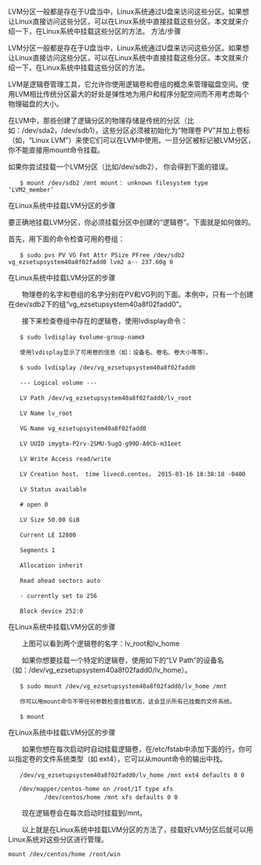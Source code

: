 LVM分区一般都是存在于U盘当中，Linux系统通过U盘来访问这些分区。如果想让Linux直接访问这些分区，可以在Linux系统中直接挂载这些分区。本文就来介绍一下，在Linux系统中挂载这些分区的方法。
方法/步骤

LVM分区一般都是存在于U盘当中，Linux系统通过U盘来访问这些分区。如果想让Linux直接访问这些分区，可以在Linux系统中直接挂载这些分区。本文就来介绍一下，在Linux系统中挂载这些分区的方法。

LVM是逻辑卷管理工具，它允许你使用逻辑卷和卷组的概念来管理磁盘空间。使用LVM相比传统分区最大的好处是弹性地为用户和程序分配空间而不用考虑每个物理磁盘的大小。

在LVM中，那些创建了逻辑分区的物理存储是传统的分区（比如：/dev/sda2，/dev/sdb1）。这些分区必须被初始化为“物理卷 PV”并加上卷标（如，“Linux LVM”）来使它们可以在LVM中使用。一旦分区被标记被LVM分区，你不能直接用mount命令挂载。

如果你尝试挂载一个LVM分区（比如/dev/sdb2）， 你会得到下面的错误。

    　　$ mount /dev/sdb2 /mnt mount： unknown filesystem type ‘LVM2_member’
在Linux系统中挂载LVM分区的步骤

要正确地挂载LVM分区，你必须挂载分区中创建的“逻辑卷”。下面就是如何做的。

首先，用下面的命令检查可用的卷组：

    　　$ sudo pvs PV VG Fmt Attr PSize PFree /dev/sdb2 vg_ezsetupsystem40a8f02fadd0 lvm2 a-- 237.60g 0
在Linux系统中挂载LVM分区的步骤

　　物理卷的名字和卷组的名字分别在PV和VG列的下面。本例中，只有一个创建在dev/sdb2下的组“vg_ezsetupsystem40a8f02fadd0”。

　　接下来检查卷组中存在的逻辑卷，使用lvdisplay命令：

    　　$ sudo lvdisplay 《volume-group-name》

    　　使用lvdisplay显示了可用卷的信息（如：设备名、卷名、卷大小等等）。

    　　$ sudo lvdisplay /dev/vg_ezsetupsystem40a8f02fadd0

    　　--- Logical volume ---

    　　LV Path /dev/vg_ezsetupsystem40a8f02fadd0/lv_root

    　　LV Name lv_root

    　　VG Name vg_ezsetupsystem40a8f02fadd0

    　　LV UUID imygta-P2rv-2SMU-5ugQ-g99D-A0Cb-m31eet

    　　LV Write Access read/write

    　　LV Creation host， time livecd.centos， 2015-03-16 18:38:18 -0400

    　　LV Status available

    　　# open 0

    　　LV Size 50.00 GiB

    　　Current LE 12800

    　　Segments 1

    　　Allocation inherit

    　　Read ahead sectors auto

    　　- currently set to 256

    　　Block device 252:0
在Linux系统中挂载LVM分区的步骤

　　上图可以看到两个逻辑卷的名字：lv_root和lv_home

　　如果你想要挂载一个特定的逻辑卷，使用如下的“LV Path”的设备名（如：/dev/vg_ezsetupsystem40a8f02fadd0/lv_home）。

    　　$ sudo mount /dev/vg_ezsetupsystem40a8f02fadd0/lv_home /mnt

    　　你可以用mount命令不带任何参数检查挂载状态，这会显示所有已挂载的文件系统。

    　　$ mount
在Linux系统中挂载LVM分区的步骤

　　如果你想在每次启动时自动挂载逻辑卷，在/etc/fstab中添加下面的行，你可以指定卷的文件系统类型（如 ext4），它可以从mount命令的输出中找。

    　　/dev/vg_ezsetupsystem40a8f02fadd0/lv_home /mnt ext4 defaults 0 0

       /dev/mapper/centos-home on /root/1T type xfs
           　　/dev/centos/home /mnt xfs defaults 0 0

　　现在逻辑卷会在每次启动时挂载到/mnt。

　　以上就是在Linux系统中挂载LVM分区的方法了，挂载好LVM分区后就可以用Linux系统对这些分区进行管理。

    mount /dev/centos/home /root/win
